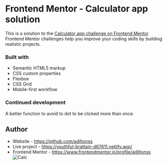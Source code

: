 # Frontend Mentor - Calculator app solution

This is a solution to the [Calculator app challenge on Frontend Mentor](https://www.frontendmentor.io/challenges/calculator-app-9lteq5N29). Frontend Mentor challenges help you improve your coding skills by building realistic projects. 

### Built with

- Semantic HTML5 markup
- CSS custom properties
- Flexbox
- CSS Grid
- Mobile-first workflow

### Continued development

A better function to avoid to dot to be clicked more than once.

## Author

- Website - https://github.com/adiltonss  
- Live project - https://youthful-brattain-d67611.netlify.app/  
- Frontend Mentor - https://www.frontendmentor.io/profile/adiltonss  
![Calc](https://user-images.githubusercontent.com/83099533/148077975-ff7e3cb0-b5eb-4ff2-ac7f-25a523a848ef.png)
